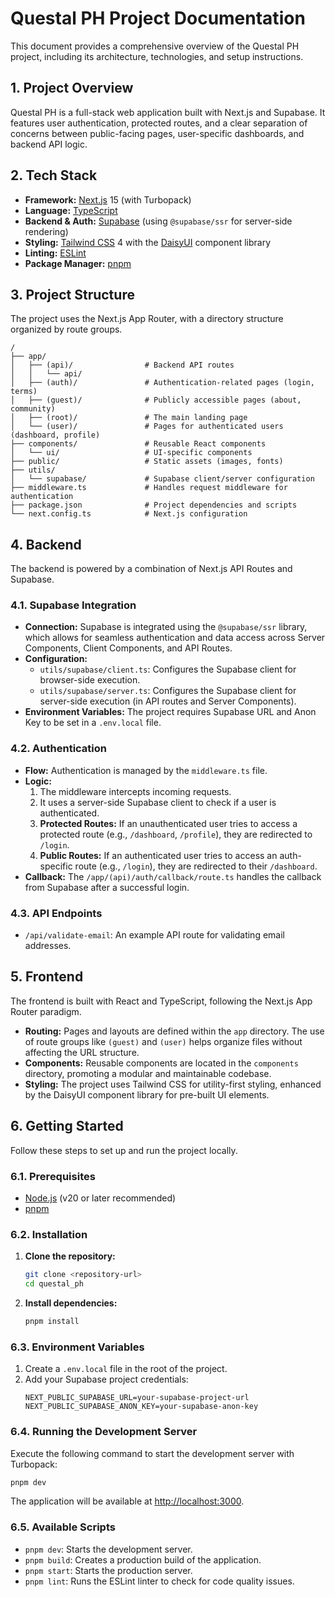 # Questal PH Project Documentation

This document provides a comprehensive overview of the Questal PH project, including its architecture, technologies, and setup instructions.

## 1. Project Overview

Questal PH is a full-stack web application built with Next.js and Supabase. It features user authentication, protected routes, and a clear separation of concerns between public-facing pages, user-specific dashboards, and backend API logic.

## 2. Tech Stack

- **Framework:** [Next.js](https://nextjs.org/) 15 (with Turbopack)
- **Language:** [TypeScript](https://www.typescriptlang.org/)
- **Backend & Auth:** [Supabase](https://supabase.io/) (using `@supabase/ssr` for server-side rendering)
- **Styling:** [Tailwind CSS](https://tailwindcss.com/) 4 with the [DaisyUI](https://daisyui.com/) component library
- **Linting:** [ESLint](https://eslint.org/)
- **Package Manager:** [pnpm](https://pnpm.io/)

## 3. Project Structure

The project uses the Next.js App Router, with a directory structure organized by route groups.

```
/
├── app/
│   ├── (api)/                # Backend API routes
│   │   └── api/
│   ├── (auth)/               # Authentication-related pages (login, terms)
│   ├── (guest)/              # Publicly accessible pages (about, community)
│   ├── (root)/               # The main landing page
│   └── (user)/               # Pages for authenticated users (dashboard, profile)
├── components/               # Reusable React components
│   └── ui/                   # UI-specific components
├── public/                   # Static assets (images, fonts)
├── utils/
│   └── supabase/             # Supabase client/server configuration
├── middleware.ts             # Handles request middleware for authentication
├── package.json              # Project dependencies and scripts
└── next.config.ts            # Next.js configuration
```

## 4. Backend

The backend is powered by a combination of Next.js API Routes and Supabase.

### 4.1. Supabase Integration

- **Connection:** Supabase is integrated using the `@supabase/ssr` library, which allows for seamless authentication and data access across Server Components, Client Components, and API Routes.
- **Configuration:**
    - `utils/supabase/client.ts`: Configures the Supabase client for browser-side execution.
    - `utils/supabase/server.ts`: Configures the Supabase client for server-side execution (in API routes and Server Components).
- **Environment Variables:** The project requires Supabase URL and Anon Key to be set in a `.env.local` file.

### 4.2. Authentication

- **Flow:** Authentication is managed by the `middleware.ts` file.
- **Logic:**
    1. The middleware intercepts incoming requests.
    2. It uses a server-side Supabase client to check if a user is authenticated.
    3. **Protected Routes:** If an unauthenticated user tries to access a protected route (e.g., `/dashboard`, `/profile`), they are redirected to `/login`.
    4. **Public Routes:** If an authenticated user tries to access an auth-specific route (e.g., `/login`), they are redirected to their `/dashboard`.
- **Callback:** The `/app/(api)/auth/callback/route.ts` handles the callback from Supabase after a successful login.

### 4.3. API Endpoints

- `/api/validate-email`: An example API route for validating email addresses.

## 5. Frontend

The frontend is built with React and TypeScript, following the Next.js App Router paradigm.

- **Routing:** Pages and layouts are defined within the `app` directory. The use of route groups like `(guest)` and `(user)` helps organize files without affecting the URL structure.
- **Components:** Reusable components are located in the `components` directory, promoting a modular and maintainable codebase.
- **Styling:** The project uses Tailwind CSS for utility-first styling, enhanced by the DaisyUI component library for pre-built UI elements.

## 6. Getting Started

Follow these steps to set up and run the project locally.

### 6.1. Prerequisites

- [Node.js](https://nodejs.org/en) (v20 or later recommended)
- [pnpm](https://pnpm.io/installation)

### 6.2. Installation

1.  **Clone the repository:**
    ```bash
    git clone <repository-url>
    cd questal_ph
    ```

2.  **Install dependencies:**
    ```bash
    pnpm install
    ```

### 6.3. Environment Variables

1.  Create a `.env.local` file in the root of the project.
2.  Add your Supabase project credentials:
    ```
    NEXT_PUBLIC_SUPABASE_URL=your-supabase-project-url
    NEXT_PUBLIC_SUPABASE_ANON_KEY=your-supabase-anon-key
    ```

### 6.4. Running the Development Server

Execute the following command to start the development server with Turbopack:

```bash
pnpm dev
```

The application will be available at [http://localhost:3000](http://localhost:3000).

### 6.5. Available Scripts

- `pnpm dev`: Starts the development server.
- `pnpm build`: Creates a production build of the application.
- `pnpm start`: Starts the production server.
- `pnpm lint`: Runs the ESLint linter to check for code quality issues.

